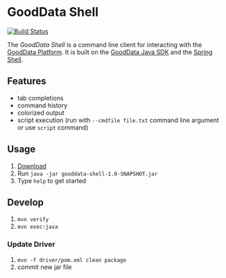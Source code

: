 # GoodData Shell

[![Build Status](https://travis-ci.org/liry/gooddata-shell.png?branch=master)](https://travis-ci.org/liry/gooddata-shell)

The *GoodData Shell* is a command line client for interacting with the [GoodData Platform](http://www.gooddata.com/).
It is built on the [GoodData Java SDK](https://github.com/gooddata/gooddata-java) and the [Spring Shell](https://docs.spring.io/spring-shell/docs/current/reference/htmlsingle/).


## Features

* tab completions
* command history
* colorized output
* script execution (run with `--cmdfile file.txt` command line argument or use `script` command)

## Usage

1. [Download](https://github.com/liry/gooddata-shell/releases)
2. Run `java -jar gooddata-shell-1.0-SNAPSHOT.jar`
3. Type `help` to get started

## Develop

1. `mvn verify`
2. `mvn exec:java`

### Update Driver
1. `mvn -f driver/pom.xml clean package`
1. commit new jar file

